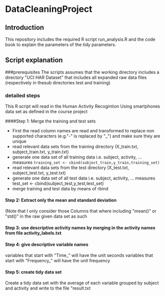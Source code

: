 # DataCleaningProject
## Introduction
This repository includes the required R script run_analysis.R and the code book to explain the parameters of the tidy parameters.
## Script explanation
###prerequisites
The scripts assumes that the working directory includes a directory "UCI HAR Dataset" that includes all expanded raw data files (respectively in thesub directories test and training)
### detailed steps
This R script will read in the Human Activity Recogintion Using smartphones data set as defined in the course project

####Step 1: Merge the training and test sets
* First the read column names are read and transformed to replace non supported characters (e.g."-" is replaced by "_") 
and make sure they are unique
* read relevant data sets from the training directory (X_train.txt, subject_train.txt, y_train.txt)
* generate one data set of all training data i.e. subject, activity, ... measures
``training_set <- cbind(subject_train,y_train,training_set)``
* read relevant data sets from the test directory (X_test.txt, subject_test.txt, y_test.txt)
* generate one data set of all test data i.e. subject, activity, ... measures
test_set <- cbind(subject_test,y_test,test_set)
* merge training and test data by means of rbind

#### Step 2: Extract only the mean and standard deviation 
(Note that I only consider those Columns that where including "mean()" or "std()" in the raw given data set as such

#### Step 3: use descriptive activity names by merging in the activity names from file activity_labels.txt

#### Step 4: give descriptive variable names
variables that start with "Time_" will have the unit seconds
variables that start with "Frequency_" will have the unit frequency

#### Step 5: create tidy data set 
Create a tidy data set with the average of each variable grouped by subject and activity 
and write to the file "result.txt
